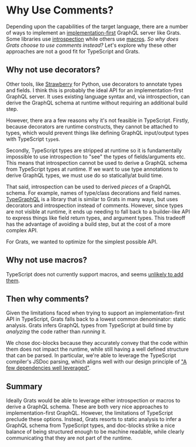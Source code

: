 # Why Use Comments?

Depending upon the capabilities of the target language, there are a number of ways to implement an [implementation-first](https://jordaneldredge.com/blog/implementation-first/) GraphQL server like Grats. Some libraries use [introspection](https://strawberry.rocks) while others use [macros](https://github.com/graphql-rust/juniper). _So why does Grats choose to use comments instead?_ Let's explore why these other approaches are not a good fit for TypeScript and Grats.

## Why not use decorators?

Other tools, like [Strawberry](https://strawberry.rocks) for Python, use decorators to annotate types and fields. I think this is probably the ideal API for an implementation-first GraphQL server. It uses existing language syntax and, via introspection, can derive the GraphQL schema at runtime without requiring an additional build step.

However, there ara a few reasons why it's not feasible in TypeScript. Firstly, because decorators are runtime constructs, they cannot be attached to types, which would prevent things like defining GraphQL input/output types with TypeScript `type`s.

Secondly, TypeScript types are stripped at runtime so it is fundamentally impossible to use introspection to "see" the types of fields/arguments etc. This means that introspection cannot be used to derive a GraphQL schema from TypeScript types at runtime. If we want to use type annotations to derive GraphQL types, we must use do so statically/at build time.

That said, introspection can be used to derived _pieces_ of a GraphQL schema. For example, names of type/class decorations and field names. [TypeGraphQL](https://typegraphql.com/) is a library that is similar to Grats in many ways, but uses decorators and introspection instead of comments. However, since types are not visible at runtime, it ends up needing to fall back to a builder-like API to express things like field return types, and argument types. This tradeoff has the advantage of avoiding a build step, but at the cost of a more complex API.

For Grats, we wanted to optimize for the simplest possible API.

## Why not use macros?

TypeScript does not currently support macros, and seems [unlikely to add them](https://github.com/microsoft/TypeScript/issues/4892#issuecomment-1775804502).

## Then why comments?

Given the limitations faced when trying to support an implementation-first API in TypeScript, Grats falls back to a lowest common denominator: static analysis. Grats infers GraphQL types from TypeScript at build time by _analyzing_ the code rather than _running_ it.

We chose doc-blocks because they accurately convey that the code within them does not impact the runtime, while still having a well defined structure that can be parsed. In particular, we're able to leverage the TypeScript compiler's JSDoc parsing, which aligns well with our design principle of ["A few dependencies well leveraged"](./06-design-principles.md#a-few-dependencies-well-leveraged).

## Summary

Ideally Grats would be able to leverage either introspection or macros to derive a GraphQL schema. These are both very nice approaches to implementation-first GraphQL. However, the limitations of TypeScript preclude these options. Instead, Grats resorts to static analysis to infer a GraphQL schema from TypeScript types, and doc-blocks strike a nice balance of being structured enough to be machine readable, while clearly communicating that they are not part of the runtime.
